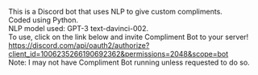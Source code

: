 This is a Discord bot that uses NLP to give custom compliments.  
Coded using Python.  
NLP model used: GPT-3 text-davinci-002.  
To use, click on the link below and invite Compliment Bot to your server!  
https://discord.com/api/oauth2/authorize?client_id=1006235266190692362&permissions=2048&scope=bot  
Note: I may not have Compliment Bot running unless requested to do so.

